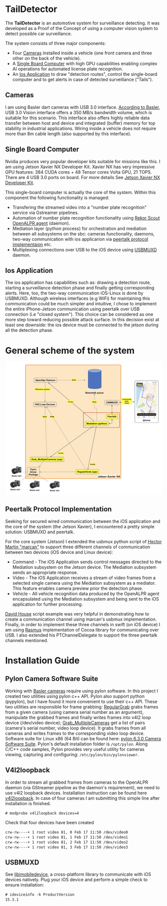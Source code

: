 # TailDetector

The **TailDetector** is an automotive system for surveillance detecting. 
It was developed as a Proof of the Concept of using a computer vision system to detect possible car surveillance. 

The system consists of three major components:
* Four [Cameras](#cameras) installed inside a vehicle (one front camera and three other on the back of the vehicle).
* A [Single Board Computer](#single-board-computer) with high GPU capabilities enabling complex AI operations for automated license plate recognition.
* An [Ios Application](#ios-application) to draw "detection routes", control the single-board computer and to get alerts in case of detected surveillance ("Tails").


## Cameras
I am using Basler dart cameras with USB 3.0 interface. [According to Basler](https://www.baslerweb.com/en/vision-campus/interfaces-and-standards/usb3-interface-future/), USB 3.0 Vision interface offers a 350 MB/s bandwidth volume, which is suitable for this scenario. This interface also offers highly reliable data transfer between host and device and integrated (buffer) memory for top stability in industrial applications. Wiring inside a vehicle does not require more than 8m cable length (also supported by this interface). 

## Single Board Computer
Nvidia produces very popular developer kits suitable for missions like this. I am using Jetson Xavier NX Developer Kit. Xavier NX has very impressive GPU features: 384 CUDA cores + 48 Tensor cores Volta GPU, 21 TOPS. There are 4 USB 3.0 ports on board. For more details See [Jetson Xavier NX Developer Kit](https://developer.nvidia.com/embedded/jetson-xavier-nx-devkit).

This single-board computer is actually the core of the system. Within this component the following functionality is managed:
* Transfering the streamed video into a "number plate recognition" service via Gstreamer pipelines.
* Automation of number plate recognition functionality using [Rekor Scout OpenALPR agent](https://www.openalpr.com/software/scout) (daemon). 
* Mediation layer (python process) for orchestration and mediation between all subsystems on the sbc: cameras functionality, daemons, two-way communication with ios applicarion via [peertalk protocol implementaion](#peertalk-protocol-implementation) etc.
* Multiplexing connections over USB to the iOS device using [USBMUXD](https://github.com/libimobiledevice/usbmuxd) daemon. 


## Ios Application
The ios application has capabilities such as: drawing a detection route, starting a surveillance detection phase and finally getting corresponding alerts.
Here, too, the two-way communication iOS-Linux is done by USBMUXD. Although wireless interfaces (e.g WiFi) for maintaining this communication could be much simpler and intuitive, I chose to implement the entire iPhone-Jetson communication using peertalk over USB connection (i.e "closed system"). This choice can be considered as one more step toward reducing possible attack surface. In this decision exist at least one downside: the ios device must be connected to the jetson during all the detection phase.

# General scheme of the system
<p align="center">
  <img src="readme/Scheme.png" width="800" title="hover text">
</p>

## Peertalk Protocol Implementation
Seeking for secured wired communication between the iOS application and the core of the system (the Jetson Xavier), I encountered a pretty simple solution: USBMUXD and peertalk.

For the core system (Jetson) I extended the usbmux python script of [Hector Martin "marcan"](https://code.google.com/archive/p/iphone-dataprotection/source/default/source) to support three different channels of communication between two devices (iOS device and Linux device):
* Command - The iOS Application sends control messages directed to the Mediation subsystem on the Jetson device. The Mediation subsystem sends an appropriate response.
* Video - The iOS Application receives a stream of video frames from a selected single camera using the Mediation subsystem as a mediator. This feature enables camera preview prior the detection phase. 
* Vehicle - All vehicle recognition data produced by the OpenALPR agent encapsulated using the Mediation subsystem and being sent to the iOS application for further processing. 

[David House](https://github.com/davidahouse/peertalk-python) script example was very helpful in demonstrating how to create a communication channel using marcan's usbmux implementation. 
Finally, in order to implement these three channels in swift (on iOS device) I am using [Rasmus](https://github.com/rsms/peertalk) implementation of Cocoa library for communicating over USB. I also extended his PTChannelDelegate to support the three peertalk channels mentioned. 

# Installation Guide

## Pylon Camera Software Suite
Working with [Basler cameras](https://www.baslerweb.com/en/embedded-vision/embedded-vision-portfolio/embedded-vision-cameras/) require using pylon software. In this project I created two utilities using pylon c++ API. Pylon also support python (pypylon), but I have found it more convenient to use their c++ API. 
These two utilities are responsible for frame grabbing: [RegularGrab](Pylon/SingleCamera/RegularGrab.cpp) grabs frames from a given camera (using camera serial number as an argument), manipulate the grabbed frames and finally writes frames into v4l2 loop device (/dev/video device); 
[Grab_MultipleCameras](Pylon/MultipleCameras/Grab_MultipleCameras.cpp) get a list of pairs (camera's serial number, video loop device). It grabs frames from all cameras and writes frames to the corresponding video loop device.  
Software suite for Linux x86 (64 Bit) can be found here: [pylon 6.3.0 Camera Software Suite](https://www.baslerweb.com/en/sales-support/downloads/software-downloads/software-pylon-6-3-0-linux-x86-64bit/). Pylon's default installation folder is `/opt/pylon`. Along C/C++ code samples, Pylon provides very useful utility for cameras viewing, capturing and configuring: `/etc/pylon/bin/pylonviewer`.  

## V4l2loopback
In order to stream all grabbed frames from cameras to the OpenALPR daemon (via GStreamer pipeline as the daemon's requirement), we need to use v4l2 loopback devices.
Installation instruction can be found here [v4l2loopback](https://github.com/umlaeute/v4l2loopback).
In case of four cameras I am submitting this simple line after installation is finished.

    # modprobe v4l2loopback devices=4

Check that four devices have been created
~~~    
crw-rw----+ 1 root video 81, 0 Feb 17 11:50 /dev/video0
crw-rw----+ 1 root video 81, 1 Feb 17 11:50 /dev/video1
crw-rw----+ 1 root video 81, 2 Feb 17 11:50 /dev/video2
crw-rw----+ 1 root video 81, 3 Feb 17 11:50 /dev/video3
~~~~

## USBMUXD
See [libimobiledevice](https://libimobiledevice.org/), a cross-platform library to communicate with iOS devices natively.
Plug your iOS device and perform a simple check to ensure installation:
~~~
# ideviceinfo -k ProductVersion
15.3.1
~~~~
